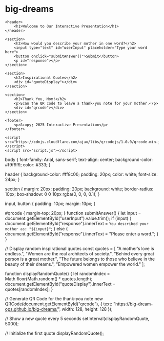 # big-dreams
<!DOCTYPE html>
<html lang="en">
<head>
    <meta charset="UTF-8">
    <meta name="viewport" content="width=device-width, initial-scale=1.0">
    <title>Interactive Mother's Day & Women's Day Presentation</title>
    <link rel="stylesheet" href="styles.css">
</head>
<body>

    <header>
        <h1>Welcome to Our Interactive Presentation</h1>
    </header>

    <section>
        <h2>How would you describe your mother in one word?</h2>
        <input type="text" id="userInput" placeholder="Type your word here">
        <button onclick="submitAnswer()">Submit</button>
        <p id="response"></p>
    </section>

    <section>
        <h2>Inspirational Quotes</h2>
        <div id="quoteDisplay"></div>
    </section>

    <section>
        <h2>Thank You, Mom!</h2>
        <p>Scan the QR code to leave a thank-you note for your mother.</p>
        <div id="qrcode"></div>
    </section>

    <footer>
        <p>&copy; 2025 Interactive Presentation</p>
    </footer>

    <script src="https://cdnjs.cloudflare.com/ajax/libs/qrcodejs/1.0.0/qrcode.min.js"></script>
    <script src="script.js"></script>

</body>
</html>
body {
    font-family: Arial, sans-serif;
    text-align: center;
    background-color: #f9f9f9;
    color: #333;
}

header {
    background-color: #ff8c00;
    padding: 20px;
    color: white;
    font-size: 24px;
}

section {
    margin: 20px;
    padding: 20px;
    background: white;
    border-radius: 10px;
    box-shadow: 0 0 10px rgba(0, 0, 0, 0.1);
}

input, button {
    padding: 10px;
    margin: 10px;
}

#qrcode {
    margin-top: 20px;
}
function submitAnswer() {
    let input = document.getElementById("userInput").value.trim();
    if (input) {
        document.getElementById("response").innerText = `You described your mother as: "${input}"`;
    } else {
        document.getElementById("response").innerText = "Please enter a word.";
    }
}

// Display random inspirational quotes
const quotes = [
    "A mother’s love is endless.",
    "Women are the real architects of society.",
    "Behind every great person is a great mother.",
    "The future belongs to those who believe in the beauty of their dreams.",
    "Empowered women empower the world."
];

function displayRandomQuote() {
    let randomIndex = Math.floor(Math.random() * quotes.length);
    document.getElementById("quoteDisplay").innerText = quotes[randomIndex];
}

// Generate QR Code for the thank-you note
new QRCode(document.getElementById("qrcode"), {
    text: "https://big-dream-ops.github.io/big-dreams/",
    width: 128,
    height: 128
});

// Show a new quote every 5 seconds
setInterval(displayRandomQuote, 5000);

// Initialize the first quote
displayRandomQuote();

